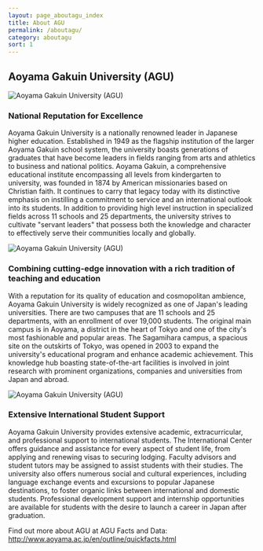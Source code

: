 ```yaml
---
layout: page_aboutagu_index
title: About AGU
permalink: /aboutagu/
category: aboutagu
sort: 1
---
```


## Aoyama Gakuin University (AGU)

<img src="{{ '/assets/images/v1/2019/about_us01.jpg' | relative_url }}" alt="Aoyama Gakuin University (AGU)">

### National Reputation for Excellence
Aoyama Gakuin University is a nationally renowned leader in Japanese higher education. Established in 1949 as the flagship institution of the larger Aoyama Gakuin school system, the university boasts generations of graduates that have become leaders in fields ranging from arts and athletics to business and national politics. Aoyama Gakuin, a comprehensive educational institute encompassing all levels from kindergarten to university, was founded in 1874 by American missionaries based on Christian faith. It continues to carry that legacy today with its distinctive emphasis on instilling a commitment to service and an international outlook into its students. In addition to providing high level instruction in specialized fields across 11 schools and 25 departments, the university strives to cultivate "servant leaders" that possess both the knowledge and character to effectively serve their communities locally and globally.

<img src="{{ '/assets/images/v1/2019/about_us02.jpg' | relative_url }}" alt="Aoyama Gakuin University (AGU)">

### Combining cutting-edge innovation with a rich tradition of teaching and education
With a reputation for its quality of education and cosmopolitan ambience, Aoyama Gakuin University is widely recognized as one of Japan's leading universities. There are two campuses that are 11 schools and 25 departments, with an enrollment of over 19,000 students. The original main campus is in Aoyama, a district in the heart of Tokyo and one of the city's most fashionable and popular areas. The Sagamihara campus,  a spacious site on the outskirts of Tokyo, was opened in 2003 to expand the university's educational program and enhance academic achievement. This knowledge hub boasting state-of-the-art facilities is involved in joint research with prominent organizations, companies and universities from Japan and abroad.

<img src="{{ '/assets/images/v1/2019/about_us03.jpg' | relative_url }}" alt="Aoyama Gakuin University (AGU)">

### Extensive International Student Support
Aoyama Gakuin University provides extensive academic, extracurricular, and professional support to international students. The International Center offers guidance and assistance for every aspect of student life, from applying and renewing visas to securing lodging. Faculty advisors and student tutors may be assigned to assist students with their studies. The university also offers numerous social and cultural experiences, including language exchange events and excursions to popular Japanese destinations, to foster organic links between international and domestic students. Professional development support and internship opportunities are available for students with the desire to launch a career in Japan after graduation.

Find out more about AGU at AGU Facts and Data:  
<a href="http://www.aoyama.ac.jp/en/outline/quickfacts.html" target="_blank" class="pop">http://www.aoyama.ac.jp/en/outline/quickfacts.html</a>  